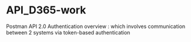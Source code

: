# API_D365-work
Postman API 2.0 Authentication overview : which involves communication between 2 systems via token-based authentication
